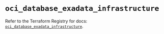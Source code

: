 # `oci_database_exadata_infrastructure`

Refer to the Terraform Registry for docs: [`oci_database_exadata_infrastructure`](https://registry.terraform.io/providers/hashicorp/oci/7.19.0/docs/resources/database_exadata_infrastructure).
